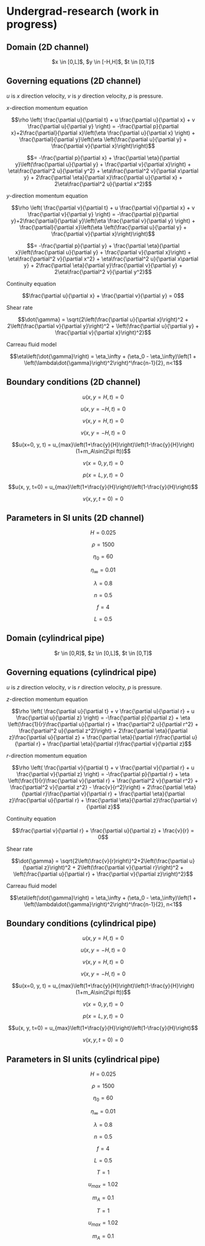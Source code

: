 # Undergrad-research (work in progress)

## Domain (2D channel)

<p align="center">$x \in [0,L]$,  $y \in [-H,H]$, $t \in [0,T]$</p>

## Governing equations (2D channel)

$u$ is $x$ direction velocity, $v$ is $y$ direction velocity, $p$ is pressure.

$x$-direction momentum equation

$$\rho \left( \frac{\partial u}{\partial t} + u \frac{\partial u}{\partial x} + v \frac{\partial u}{\partial y} \right)
 = -\frac{\partial p}{\partial x}+2\frac{\partial}{\partial x}\left(\eta \frac{\partial u}{\partial x} \right) + \frac{\partial}{\partial y}\left(\eta \left(\frac{\partial u}{\partial y} + \frac{\partial v}{\partial x}\right)\right)$$

$$= -\frac{\partial p}{\partial x} + \frac{\partial \eta}{\partial y}\left(\frac{\partial u}{\partial y} + \frac{\partial v}{\partial x}\right) + \eta\frac{\partial^2 u}{\partial y^2} + \eta\frac{\partial^2 v}{\partial x\partial y} + 2\frac{\partial \eta}{\partial x}\frac{\partial u}{\partial x} + 2\eta\frac{\partial^2 u}{\partial x^2}$$


$y$-direction momentum equation

$$\rho \left( \frac{\partial v}{\partial t} + u \frac{\partial v}{\partial x} + v \frac{\partial v}{\partial y} \right)
= -\frac{\partial p}{\partial y}+2\frac{\partial}{\partial y}\left(\eta \frac{\partial v}{\partial y} \right) + \frac{\partial}{\partial x}\left(\eta \left(\frac{\partial u}{\partial y} + \frac{\partial v}{\partial x}\right)\right)$$

$$= -\frac{\partial p}{\partial y} + \frac{\partial \eta}{\partial x}\left(\frac{\partial u}{\partial y} + \frac{\partial v}{\partial x}\right) + \eta\frac{\partial^2 v}{\partial x^2} + \eta\frac{\partial^2 u}{\partial x\partial y} + 2\frac{\partial \eta}{\partial y}\frac{\partial v}{\partial y} + 2\eta\frac{\partial^2 v}{\partial y^2}$$

Continuity equation

$$\frac{\partial u}{\partial x} + \frac{\partial v}{\partial y} = 0$$

Shear rate

$$\dot{\gamma} = \sqrt{2\left(\frac{\partial u}{\partial x}\right)^2 + 2\left(\frac{\partial v}{\partial y}\right)^2 + \left(\frac{\partial u}{\partial y} + \frac{\partial v}{\partial x}\right)^2}$$

Carreau fluid model

$$\eta\left(\dot{\gamma}\right) = \eta_\infty + (\eta_0 - \eta_\infty)\left(1 + \left(\lambda\dot{\gamma}\right)^2\right)^\frac{n-1}{2}, n<1$$

## Boundary conditions (2D channel)

$$u(x, y=H, t) = 0$$

$$u(x, y=-H, t) = 0$$

$$v(x, y=H, t) = 0$$

$$v(x, y=-H, t) = 0$$

$$u(x=0, y, t) = u_{max}\left(1+\frac{y}{H}\right)\left(1-\frac{y}{H}\right)(1+m_A\sin(2\pi ft))$$

$$v(x=0, y, t) = 0$$

$$p(x=L, y, t) = 0$$

$$u(x, y, t=0) = u_{max}\left(1+\frac{y}{H}\right)\left(1-\frac{y}{H}\right)$$

$$v(x, y, t=0) = 0$$

## Parameters in SI units (2D channel)

$$H = 0.025$$

$$\rho = 1500$$

$$\eta_0 = 60$$

$$\eta_\infty = 0.01$$

$$\lambda = 0.8$$

$$n = 0.5$$

$$f = 4$$

$$L = 0.5$$


## Domain (cylindrical pipe)

<p align="center">$r \in [0,R]$,  $z \in [0,L]$, $t \in [0,T]$</p>

## Governing equations (cylindrical pipe)

$u$ is $z$ direction velocity, $v$ is $r$ direction velocity, $p$ is pressure.

$z$-direction momentum equation

$$\rho \left( \frac{\partial u}{\partial t} + v \frac{\partial u}{\partial r} + u \frac{\partial u}{\partial z} \right) 
= -\frac{\partial p}{\partial z} + \eta \left(\frac{1}{r}\frac{\partial u}{\partial r} + \frac{\partial^2 u}{\partial r^2} + \frac{\partial^2 u}{\partial z^2}\right) + 2\frac{\partial \eta}{\partial z}\frac{\partial u}{\partial z} + \frac{\partial \eta}{\partial r}\frac{\partial u}{\partial r} + \frac{\partial \eta}{\partial r}\frac{\partial v}{\partial z}$$

$r$-direction momentum equation

$$\rho \left( \frac{\partial v}{\partial t} + v \frac{\partial v}{\partial r} + u \frac{\partial v}{\partial z} \right)
 = -\frac{\partial p}{\partial r} + \eta \left(\frac{1}{r}\frac{\partial v}{\partial r} + \frac{\partial^2 v}{\partial r^2} + \frac{\partial^2 v}{\partial z^2} - \frac{v}{r^2}\right) + 2\frac{\partial \eta}{\partial r}\frac{\partial v}{\partial r} + \frac{\partial \eta}{\partial z}\frac{\partial u}{\partial r} + \frac{\partial \eta}{\partial z}\frac{\partial v}{\partial z}$$

Continuity equation

$$\frac{\partial v}{\partial r} + \frac{\partial u}{\partial z} + \frac{v}{r} = 0$$

Shear rate

$$\dot{\gamma} = \sqrt{2\left(\frac{v}{r}right\)^2+2\left(\frac{\partial u}{\partial z}\right)^2 + 2\left(\frac{\partial v}{\partial r}\right)^2 + \left(\frac{\partial u}{\partial r} + \frac{\partial v}{\partial z}\right)^2}$$

Carreau fluid model

$$\eta\left(\dot{\gamma}\right) = \eta_\infty + (\eta_0 - \eta_\infty)\left(1 + \left(\lambda\dot{\gamma}\right)^2\right)^\frac{n-1}{2}, n<1$$

## Boundary conditions (cylindrical pipe)

$$u(x, y=H, t) = 0$$

$$u(x, y=-H, t) = 0$$

$$v(x, y=H, t) = 0$$

$$v(x, y=-H, t) = 0$$

$$u(x=0, y, t) = u_{max}\left(1+\frac{y}{H}\right)\left(1-\frac{y}{H}\right)(1+m_A\sin(2\pi ft))$$

$$v(x=0, y, t) = 0$$

$$p(x=L, y, t) = 0$$

$$u(x, y, t=0) = u_{max}\left(1+\frac{y}{H}\right)\left(1-\frac{y}{H}\right)$$

$$v(x, y, t=0) = 0$$

## Parameters in SI units (cylindrical pipe)

$$H = 0.025$$

$$\rho = 1500$$

$$\eta_0 = 60$$

$$\eta_\infty = 0.01$$

$$\lambda = 0.8$$

$$n = 0.5$$

$$f = 4$$

$$L = 0.5$$

$$T = 1$$

$$u_{max} = 1.02$$

$$m_A = 0.1$$

$$T = 1$$

$$u_{max} = 1.02$$

$$m_A = 0.1$$
